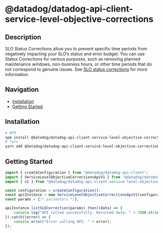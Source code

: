 # @datadog/datadog-api-client-service-level-objective-corrections

## Description

SLO Status Corrections allow you to prevent specific time periods from negatively impacting
your SLO’s status and error budget. You can use Status Corrections for various purposes, such
as removing planned maintenance windows, non-business hours, or other time periods that do
not correspond to genuine issues. See [SLO status corrections](https://docs.datadoghq.com/service_management/service_level_objectives/#slo-status-corrections) for more information.

## Navigation

- [Installation](#installation)
- [Getting Started](#getting-started)

## Installation

```sh
# NPM
npm install @datadog/datadog-api-client-service-level-objective-corrections
# Yarn
yarn add @datadog/datadog-api-client-service-level-objective-corrections
```

## Getting Started
```ts
import { createConfiguration } from "@datadog/datadog-api-client";
import { ServiceLevelObjectiveCorrectionsApiV1 } from "@datadog/datadog-api-client-service-level-objective-corrections";
import { v1 } from "@datadog/datadog-api-client-service-level-objective-corrections";

const configuration = createConfiguration();
const apiInstance = new ServiceLevelObjectiveCorrectionsApiV1(configuration);
const params = {/* parameters */};

apiInstance.listSLOCorrection(params).then((data) => {
    console.log("API called successfully. Returned data: " + JSON.stringify(data));
}).catch((error) => {
    console.error("Error calling API: " + error);
});
```
